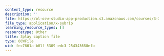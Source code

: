 ```yaml
---
content_type: resource
description: ''
file: https://ol-ocw-studio-app-production.s3.amazonaws.com/courses/3-320-atomistic-computer-modeling-of-materials-sma-5107-spring-2005/fec7661ab01f5309edc3254343680efb_qOTTNo9iXJc.srt
file_type: application/x-subrip
learning_resource_types: []
resourcetype: Other
title: 3play caption file
type: OCWFile
uid: fec7661a-b01f-5309-edc3-254343680efb
---
```

